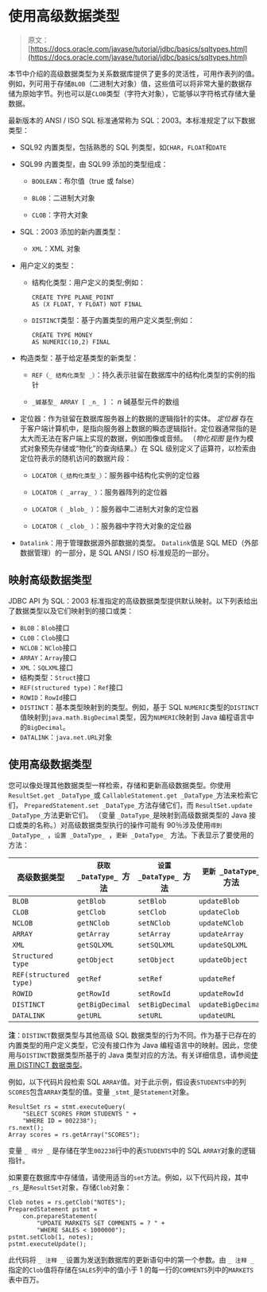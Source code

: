 # 使用高级数据类型

> 原文： [https://docs.oracle.com/javase/tutorial/jdbc/basics/sqltypes.html](https://docs.oracle.com/javase/tutorial/jdbc/basics/sqltypes.html)

本节中介绍的高级数据类型为关系数据库提供了更多的灵活性，可用作表列的值。例如，列可用于存储`BLOB`（二进制大对象）值，这些值可以将非常大量的数据存储为原始字节。列也可以是`CLOB`类型（字符大对象），它能够以字符格式存储大量数据。

最新版本的 ANSI / ISO SQL 标准通常称为 SQL：2003。本标准规定了以下数据类型：

*   SQL92 内置类型，包括熟悉的 SQL 列类型，如`CHAR`，`FLOAT`和`DATE`

*   SQL99 内置类型，由 SQL99 添加的类型组成：

    *   `BOOLEAN`：布尔值（true 或 false）

    *   `BLOB`：二进制大对象

    *   `CLOB`：字符大对象

*   SQL：2003 添加的新内置类型：

    *   `XML`：XML 对象

*   用户定义的类型：

    *   结构化类型：用户定义的类型;例如：

        ```
        CREATE TYPE PLANE_POINT
        AS (X FLOAT, Y FLOAT) NOT FINAL

        ```

    *   `DISTINCT`类型：基于内置类型的用户定义类型;例如：

        ```
        CREATE TYPE MONEY
        AS NUMERIC(10,2) FINAL

        ```

*   构造类型：基于给定基类型的新类型：

    *   `REF（_ 结构化类型 _）`：持久表示驻留在数据库中的结构化类型的实例的指针

    *   `_碱基型_ ARRAY [ _n_ ]` ： _n_ 碱基型元件的数组

*   定位器：作为驻留在数据库服务器上的数据的逻辑指针的实体。 _定位器_ 存在于客户端计算机中，是指向服务器上数据的瞬态逻辑指针。定位器通常指的是太大而无法在客户端上实现的数据，例如图像或音频。 （_物化视图_ 是作为模式对象预先存储或“物化”的查询结果。）在 SQL 级别定义了运算符，以检索由定位符表示的随机访问的数据片段：

    *   `LOCATOR（_结构化类型_）`：服务器中结构化实例的定位器

    *   `LOCATOR（ _array_ ）`：服务器阵列的定位器

    *   `LOCATOR（ _blob_ ）`：服务器中二进制大对象的定位器

    *   `LOCATOR（ _clob_ ）`：服务器中字符大对象的定位器

*   `Datalink`：用于管理数据源外部数据的类型。 `Datalink`值是 SQL MED（外部数据管理）的一部分，是 SQL ANSI / ISO 标准规范的一部分。

## 映射高级数据类型

JDBC API 为 SQL：2003 标准指定的高级数据类型提供默认映射。以下列表给出了数据类型以及它们映射到的接口或类：

*   `BLOB`：`Blob`接口
*   `CLOB`：`Clob`接口
*   `NCLOB`：`NClob`接口
*   `ARRAY`：`Array`接口
*   `XML`：`SQLXML`接口
*   结构类型：`Struct`接口
*   `REF(structured type)`：`Ref`接口
*   `ROWID`：`RowId`接口
*   `DISTINCT`：基本类型映射到的类型。例如，基于 SQL `NUMERIC`类型的`DISTINCT`值映射到`java.math.BigDecimal`类型，因为`NUMERIC`映射到 Java 编程语言中的`BigDecimal`。
*   `DATALINK`：`java.net.URL`对象

## 使用高级数据类型

您可以像处理其他数据类型一样检索，存储和更新高级数据类型。你使用 `ResultSet.get _DataType_`或 `CallableStatement.get _DataType_`方法来检索它们， `PreparedStatement.set _DataType_`方法存储它们，而 `ResultSet.update _DataType_`方法更新它们。 （变量 `_DataType_`是映射到高级数据类型的 Java 接口或类的名称。）对高级数据类型执行的操作可能有 90％涉及使用`得到 _DataType_ `，`设置 _DataType_ `，`更新 _DataType_ `方法。下表显示了要使用的方法：

| **高级数据类型** | **`获取 _DataType_ `方法** | **`设置 _DataType_ `方法** | **`更新 _DataType_ `方法** |
| --- | --- | --- | --- |
| `BLOB` | `getBlob` | `setBlob` | `updateBlob` |
| `CLOB` | `getClob` | `setClob` | `updateClob` |
| `NCLOB` | `getNClob` | `setNClob` | `updateNClob` |
| `ARRAY` | `getArray` | `setArray` | `updateArray` |
| `XML` | `getSQLXML` | `setSQLXML` | `updateSQLXML` |
| `Structured type` | `getObject` | `setObject` | `updateObject` |
| `REF(structured type)` | `getRef` | `setRef` | `updateRef` |
| `ROWID` | `getRowId` | `setRowId` | `updateRowId` |
| `DISTINCT` | `getBigDecimal` | `setBigDecimal` | `updateBigDecimal` |
| `DATALINK` | `getURL` | `setURL` | `updateURL` |

**注**：`DISTINCT`数据类型与其他高级 SQL 数据类型的行为不同。作为基于已存在的内置类型的用户定义类型，它没有接口作为 Java 编程语言中的映射。因此，您使用与`DISTINCT`数据类型所基于的 Java 类型对应的方法。有关详细信息，请参阅[使用 DISTINCT 数据类型](distinct.html)。

例如，以下代码片段检索 SQL `ARRAY`值。对于此示例，假设表`STUDENTS`中的列`SCORES`包含`ARRAY`类型的值。变量 `_stmt_`是`Statement`对象。

```
ResultSet rs = stmt.executeQuery(
    "SELECT SCORES FROM STUDENTS " +
    "WHERE ID = 002238");
rs.next();
Array scores = rs.getArray("SCORES");

```

变量 `_ 得分 _` 是存储在学生`002238`行中的表`STUDENTS`中的 SQL `ARRAY`对象的逻辑指针。

如果要在数据库中存储值，请使用适当的`set`方法。例如，以下代码片段，其中 `_rs_`是`ResultSet`对象，存储`Clob`对象：

```
Clob notes = rs.getClob("NOTES");
PreparedStatement pstmt =
    con.prepareStatement(
        "UPDATE MARKETS SET COMMENTS = ? " +
        "WHERE SALES < 1000000");
pstmt.setClob(1, notes);
pstmt.executeUpdate();

```

此代码将 `_ 注释 _` 设置为发送到数据库的更新语句中的第一个参数。由 `_ 注释 _` 指定的`Clob`值将存储在`SALES`列中的值小于 1 的每一行的`COMMENTS`列中的`MARKETS`表中百万。